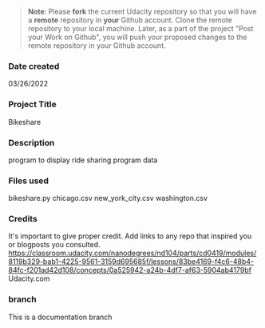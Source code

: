 >**Note**: Please **fork** the current Udacity repository so that you will have a **remote** repository in **your** Github account. Clone the remote repository to your local machine. Later, as a part of the project "Post your Work on Github", you will push your proposed changes to the remote repository in your Github account.

### Date created
03/26/2022

### Project Title
Bikeshare

### Description
program to display ride sharing program data

### Files used
bikeshare.py
chicago.csv
new_york_city.csv
washington.csv

### Credits
It's important to give proper credit. Add links to any repo that inspired you or blogposts you consulted.
https://classroom.udacity.com/nanodegrees/nd104/parts/cd0419/modules/8119b329-bab1-4225-9561-3159d695685f/lessons/83be4169-f4c6-48b4-84fc-f201ad42d108/concepts/0a525942-a24b-4df7-af63-5904ab4179bf
Udacity.com
### branch

This is a documentation branch

